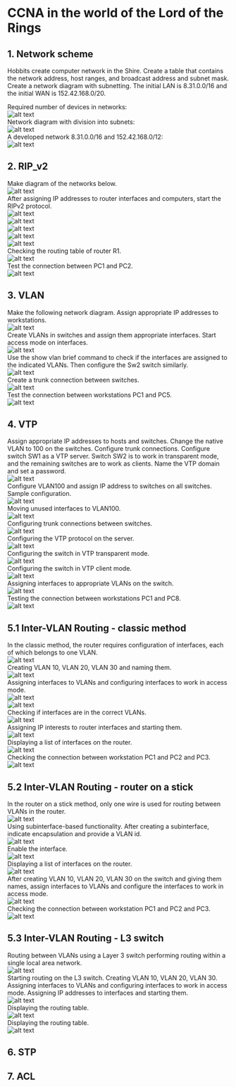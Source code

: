 # CCNA in the world of the Lord of the Rings
## 1. Network scheme
Hobbits create computer network in the Shire. Create a table that contains the network address, host ranges, and broadcast address and subnet mask. Create a network diagram with subnetting. The initial LAN is 8.31.0.0/16  and the initial WAN is 152.42.168.0/20.  
  
Required number of devices in networks:  
![alt text](./assets/network1.png)  
Network diagram with division into subnets:  
![alt text](./assets/network2.png)  
A developed network 8.31.0.0/16 and 152.42.168.0/12:  
![alt text](./assets/network3.png)  
## 2. RIP_v2
Make diagram of the networks below.  
![alt text](./assets/network4.png)  
After assigning IP addresses to router interfaces and computers, start the RIPv2 protocol.  
![alt text](./assets/router1.png)  
![alt text](./assets/router2.png)  
![alt text](./assets/router3.png)  
![alt text](./assets/router4.png)  
![alt text](./assets/router5.png)  
Checking the routing table of router R1.  
![alt text](./assets/iproute.png)  
Test the connection between PC1 and PC2.  
![alt text](./assets/test.png)  
## 3. VLAN
Make the following network diagram. Assign appropriate IP addresses to workstations.  
![alt text](./assets/vlan1.png)  
Create VLANs in switches and assign them appropriate interfaces. Start access mode on interfaces.  
![alt text](./assets/vlan2.png)  
Use the show vlan brief command to check if the interfaces are assigned to the indicated VLANs. Then configure the Sw2 switch similarly.  
![alt text](./assets/vlan3.png)  
Create a trunk connection between switches.  
![alt text](./assets/vlan4.png)  
Test the connection between workstations PC1 and PC5.  
![alt text](./assets/vlan5.png)  
## 4. VTP
Assign appropriate IP addresses to hosts and switches. Change the native VLAN to 100 on the switches. Configure trunk connections. Configure switch SW1 as a VTP server. Switch SW2 is to work in transparent mode, and the remaining switches are to work as clients. Name the VTP domain and set a password.  
![alt text](./assets/vtp0.png)  
Configure VLAN100 and assign IP address to switches on all switches. Sample configuration.  
![alt text](./assets/vtp1.png)  
Moving unused interfaces to VLAN100.  
![alt text](./assets/vtp2.png)  
Configuring trunk connections between switches.  
![alt text](./assets/vtp3.png)  
Configuring the VTP protocol on the server.  
![alt text](./assets/vtp4.png)  
Configuring the switch in VTP transparent mode.  
![alt text](./assets/vtp5.png)  
Configuring the switch in VTP client mode.  
![alt text](./assets/vtp6.png)  
Assigning interfaces to appropriate VLANs on the switch.  
![alt text](./assets/vtp7.png)  
Testing the connection between workstations PC1 and PC8.  
![alt text](./assets/vtp8.png)  
## 5.1 Inter-VLAN Routing - classic method
In the classic method, the router requires configuration of interfaces, each of which belongs to one VLAN.  
![alt text](./assets/inter-vlan-routing-classic-0.png)  
Creating VLAN 10, VLAN 20, VLAN 30 and naming them.  
![alt text](./assets/inter-vlan-routing-classic-1.png)  
Assigning interfaces to VLANs and configuring interfaces to work in access mode.  
![alt text](./assets/inter-vlan-routing-classic-2.png)  
![alt text](./assets/inter-vlan-routing-classic-3.png)  
Checking if interfaces are in the correct VLANs.  
![alt text](./assets/inter-vlan-routing-classic-4.png)  
Assigning IP interests to router interfaces and starting them.  
![alt text](./assets/inter-vlan-routing-classic-5.png)  
Displaying a list of interfaces on the router.  
![alt text](./assets/inter-vlan-routing-classic-6.png)   
Checking the connection between workstation PC1 and PC2 and PC3.  
![alt text](./assets/inter-vlan-routing-classic-7.png)  
## 5.2 Inter-VLAN Routing - router on a stick
In the router on a stick method, only one wire is used for routing between VLANs in the router.  
![alt text](./assets/inter-vlan-routing-stick-0.png)  
Using subinterface-based functionality. After creating a subinterface, indicate encapsulation and provide a VLAN id.  
![alt text](./assets/inter-vlan-routing-stick-1.png)  
Enable the interface.  
![alt text](./assets/inter-vlan-routing-stick-2.png)  
Displaying a list of interfaces on the router.  
![alt text](./assets/inter-vlan-routing-stick-3.png)  
After creating VLAN 10, VLAN 20, VLAN 30 on the switch and giving them names, assign interfaces to VLANs and configure the interfaces to work in access mode.  
![alt text](./assets/inter-vlan-routing-stick-4.png)  
Checking the connection between workstation PC1 and PC2 and PC3.  
![alt text](./assets/inter-vlan-routing-stick-5.png)  
## 5.3 Inter-VLAN Routing - L3 switch
Routing between VLANs using a Layer 3 switch performing routing within a single local area network.  
![alt text](./assets//inter-vlan-routing-L3-0.png)  
Starting routing on the L3 switch. Creating VLAN 10, VLAN 20, VLAN 30. 
Assigning interfaces to VLANs and configuring interfaces to work in access mode. Assigning IP addresses to interfaces and starting them.  
![alt text](./assets//inter-vlan-routing-L3-1.png)  
Displaying the routing table.  
![alt text](./assets//inter-vlan-routing-L3-2.png)  
Displaying the routing table.  
![alt text](./assets//inter-vlan-routing-L3-3.png)  
## 6. STP
## 7. ACL